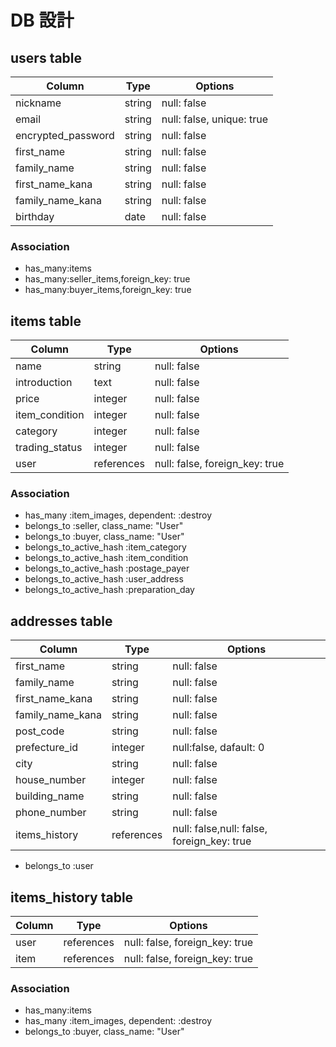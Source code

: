 # DB 設計

## users table

| Column             | Type                | Options                  |
|--------------------|---------------------|--------------------------|
| nickname           | string              | null: false              |
| email              | string              | null: false, unique: true|
| encrypted_password | string              | null: false              |
| first_name         | string              | null: false              |
| family_name        | string              | null: false              |
| first_name_kana    | string              | null: false              |
| family_name_kana   | string              | null: false              |
| birthday           | date                | null: false              |

### Association

* has_many:items
* has_many:seller_items,foreign_key: true
* has_many:buyer_items,foreign_key: true

## items table

| Column             | Type                | Options                       |
|--------------------|---------------------|-------------------------------|
| name               | string              | null: false                   |
| introduction       | text                | null: false                   |
| price              | integer             | null: false                   |
| item_condition     | integer             | null: false                   |
| category           | integer             | null: false                   |
| trading_status     | integer             | null: false                   |
| user               | references          | null: false, foreign_key: true|

### Association

* has_many :item_images, dependent: :destroy
* belongs_to :seller, class_name: "User"
* belongs_to :buyer, class_name: "User"
* belongs_to_active_hash :item_category
* belongs_to_active_hash :item_condition
* belongs_to_active_hash :postage_payer
* belongs_to_active_hash :user_address
* belongs_to_active_hash :preparation_day

## addresses table

| Column             | Type                | Options                                    |
|--------------------|---------------------|--------------------------------------------|
| first_name         | string              | null: false                                |
| family_name        | string              | null: false                                |
| first_name_kana    | string              | null: false                                |
| family_name_kana   | string              | null: false                                |
| post_code          | string              | null: false                                |
| prefecture_id      | integer             | null:false, dafault: 0                     |
| city               | string              | null: false                                |
| house_number       | integer             | null: false                                |
| building_name      | string              | null: false                                |
| phone_number       | string              | null: false                                |
| items_history      | references          | null: false,null: false, foreign_key: true |

* belongs_to :user

## items_history table

| Column             | Type                | Options                       |
|--------------------|---------------------|-------------------------------|
| user               | references          | null: false, foreign_key: true|
| item               | references          | null: false, foreign_key: true|

### Association

* has_many:items
* has_many :item_images, dependent: :destroy
* belongs_to :buyer, class_name: "User"
